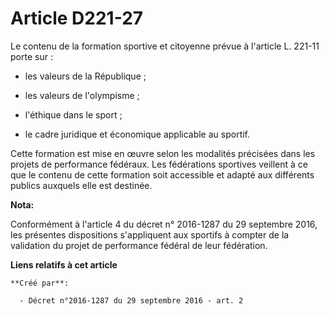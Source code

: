 # Article D221-27

Le contenu de la formation sportive et citoyenne prévue à l'article L. 221-11 porte sur : 

- les valeurs de la République ; 

- les valeurs de l'olympisme ; 

- l'éthique dans le sport ; 

- le cadre juridique et économique applicable au sportif. 

Cette formation est mise en œuvre selon les modalités précisées dans les projets de performance fédéraux. Les fédérations
sportives veillent à ce que le contenu de cette formation soit accessible et adapté aux différents publics auxquels elle est
destinée.

**Nota:**

Conformément à l'article 4 du décret n° 2016-1287 du 29 septembre 2016, les présentes dispositions s'appliquent aux sportifs
à compter de la validation du projet de performance fédéral de leur fédération.

**Liens relatifs à cet article**

	**Créé par**:

	  - Décret n°2016-1287 du 29 septembre 2016 - art. 2
